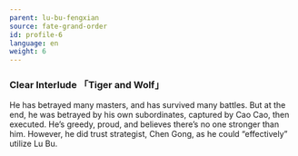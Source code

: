 ```yaml
---
parent: lu-bu-fengxian
source: fate-grand-order
id: profile-6
language: en
weight: 6
---
```


### Clear Interlude 「Tiger and Wolf」

He has betrayed many masters, and has survived many battles. But at the end, he was betrayed by his own subordinates, captured by Cao Cao, then executed.
He’s greedy, proud, and believes there’s no one stronger than him.
However, he did trust strategist, Chen Gong, as he could “effectively” utilize Lu Bu.
